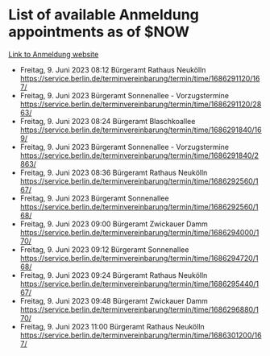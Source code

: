 # List of available Anmeldung appointments as of $NOW
[Link to Anmeldung website](https://service.berlin.de/terminvereinbarung/termin/tag.php?termin=1&anliegen[]=120686&dienstleisterlist=122210,122217,327316,122219,327312,122227,327314,122231,327346,122243,327348,122254,122252,329742,122260,329745,122262,329748,122271,327278,122273,327274,122277,327276,330436,122280,327294,122282,327290,122284,327292,122291,327270,122285,327266,122286,327264,122296,327268,150230,329760,122297,327286,122294,327284,122312,329763,122314,329775,122304,327330,122311,327334,122309,327332,317869,122281,327352,122279,329772,122283,122276,327324,122274,327326,122267,329766,122246,327318,122251,327320,122257,327322,122208,327298,122226,327300&herkunft=http%3A%2F%2Fservice.berlin.de%2Fdienstleistung%2F120686%2F)
- Freitag, 9. Juni 2023 08:12 Bürgeramt Rathaus Neukölln https://service.berlin.de/terminvereinbarung/termin/time/1686291120/167/
- Freitag, 9. Juni 2023  Bürgeramt Sonnenallee - Vorzugstermine https://service.berlin.de/terminvereinbarung/termin/time/1686291120/2863/
- Freitag, 9. Juni 2023 08:24 Bürgeramt Blaschkoallee https://service.berlin.de/terminvereinbarung/termin/time/1686291840/169/
- Freitag, 9. Juni 2023  Bürgeramt Sonnenallee - Vorzugstermine https://service.berlin.de/terminvereinbarung/termin/time/1686291840/2863/
- Freitag, 9. Juni 2023 08:36 Bürgeramt Rathaus Neukölln https://service.berlin.de/terminvereinbarung/termin/time/1686292560/167/
- Freitag, 9. Juni 2023  Bürgeramt Sonnenallee https://service.berlin.de/terminvereinbarung/termin/time/1686292560/168/
- Freitag, 9. Juni 2023 09:00 Bürgeramt Zwickauer Damm https://service.berlin.de/terminvereinbarung/termin/time/1686294000/170/
- Freitag, 9. Juni 2023 09:12 Bürgeramt Sonnenallee https://service.berlin.de/terminvereinbarung/termin/time/1686294720/168/
- Freitag, 9. Juni 2023 09:24 Bürgeramt Rathaus Neukölln https://service.berlin.de/terminvereinbarung/termin/time/1686295440/167/
- Freitag, 9. Juni 2023 09:48 Bürgeramt Zwickauer Damm https://service.berlin.de/terminvereinbarung/termin/time/1686296880/170/
- Freitag, 9. Juni 2023 11:00 Bürgeramt Rathaus Neukölln https://service.berlin.de/terminvereinbarung/termin/time/1686301200/167/
